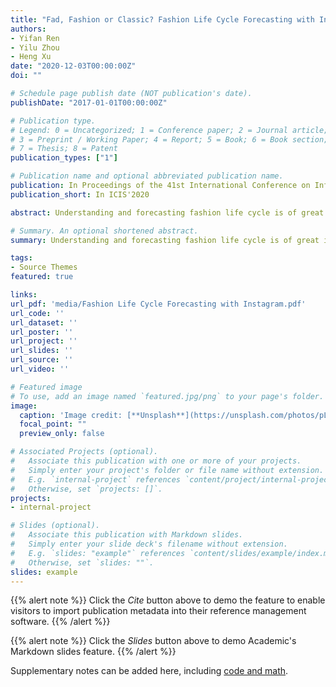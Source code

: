```yaml
---
title: "Fad, Fashion or Classic? Fashion Life Cycle Forecasting with Instagram"
authors:
- Yifan Ren
- Yilu Zhou
- Heng Xu
date: "2020-12-03T00:00:00Z"
doi: ""

# Schedule page publish date (NOT publication's date).
publishDate: "2017-01-01T00:00:00Z"

# Publication type.
# Legend: 0 = Uncategorized; 1 = Conference paper; 2 = Journal article;
# 3 = Preprint / Working Paper; 4 = Report; 5 = Book; 6 = Book section;
# 7 = Thesis; 8 = Patent
publication_types: ["1"]

# Publication name and optional abbreviated publication name.
publication: In Proceedings of the 41st International Conference on Information Systems
publication_short: In ICIS'2020

abstract: Understanding and forecasting fashion life cycle is of great importance in fashion industry. However, future trends that are full of uncertainty and fashion designers and brands are relying mostly on subjective judgement of fashion trends. The rise of social media has brought new opportunities in fashion industry. This study proposes to adopt a novel time series model, Prophet model, in predicting fashion life cycle. The Prophet model can be tuned to incorporate fashion industry domain knowledge such as seasonality and holiday occasions. Using data collected from Instagram, we compared the tuned Prophet model with traditional ARIMA model and untuned Prophet model on 25 fashion elements. Using a sliding window evaluation, we show that the tuned Prophet model performed significantly better than the benchmark models especially in longer term (12 months). Furthermore, we illustrate that Fad, Fashion and Classic can be quantitatively modeled with Instagram data. We believe this study bridges the gap between fashion industry and quantitative trend prediction.

# Summary. An optional shortened abstract.
summary: Understanding and forecasting fashion life cycle is of great importance in fashion industry. However, future trends that are full of uncertainty and fashion designers and brands are relying mostly on subjective judgement of fashion trends. The rise of social media has brought new opportunities in fashion industry. This study proposes to adopt a novel time series model, Prophet model, in predicting fashion life cycle. The Prophet model can be tuned to incorporate fashion industry domain knowledge such as seasonality and holiday occasions. Using data collected from Instagram, we compared the tuned Prophet model with traditional ARIMA model and untuned Prophet model on 25 fashion elements. Using a sliding window evaluation, we show that the tuned Prophet model performed significantly better than the benchmark models especially in longer term (12 months). Furthermore, we illustrate that Fad, Fashion and Classic can be quantitatively modeled with Instagram data. We believe this study bridges the gap between fashion industry and quantitative trend prediction.

tags:
- Source Themes
featured: true

links:
url_pdf: 'media/Fashion Life Cycle Forecasting with Instagram.pdf'
url_code: ''
url_dataset: ''
url_poster: ''
url_project: ''
url_slides: ''
url_source: ''
url_video: ''

# Featured image
# To use, add an image named `featured.jpg/png` to your page's folder. 
image:
  caption: 'Image credit: [**Unsplash**](https://unsplash.com/photos/pLCdAaMFLTE)'
  focal_point: ""
  preview_only: false

# Associated Projects (optional).
#   Associate this publication with one or more of your projects.
#   Simply enter your project's folder or file name without extension.
#   E.g. `internal-project` references `content/project/internal-project/index.md`.
#   Otherwise, set `projects: []`.
projects:
- internal-project

# Slides (optional).
#   Associate this publication with Markdown slides.
#   Simply enter your slide deck's filename without extension.
#   E.g. `slides: "example"` references `content/slides/example/index.md`.
#   Otherwise, set `slides: ""`.
slides: example
---
```


{{% alert note %}}
Click the *Cite* button above to demo the feature to enable visitors to import publication metadata into their reference management software.
{{% /alert %}}

{{% alert note %}}
Click the *Slides* button above to demo Academic's Markdown slides feature.
{{% /alert %}}

Supplementary notes can be added here, including [code and math](https://sourcethemes.com/academic/docs/writing-markdown-latex/).

